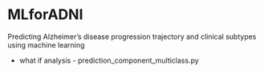 # MLforADNI
Predicting Alzheimer’s disease progression trajectory and clinical subtypes using machine learning

* what if analysis - prediction_component_multiclass.py
